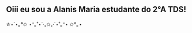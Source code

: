 
## Oiii eu sou a Alanis Maria estudante do 2°A TDS!
✮⋆˙⋆｡°✩ ⋆⁺｡˚⋆˙‧₊✩₊‧˙⋆˚｡⁺⋆ ✩°｡⋆


<img align="center" alt="" scr="https://github.com/user-attachments/assets/2edf96ab-a76f-4006-9374-ce7f3e60aa25">
